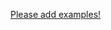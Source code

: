 
[Please add examples!](https://github.com/arrdem/grimoire/edit/master/_includes/1.6.0/clojure.core/some_QMARK/examples.md)
